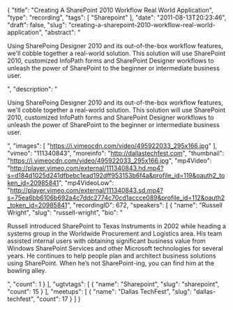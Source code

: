 {
  "title": "Creating A SharePoint 2010 Workflow Real World Application",
  "type": "recording",
  "tags": [
    "Sharepoint"
  ],
  "date": "2011-08-13T20:23:46",
  "draft": false,
  "slug": "creating-a-sharepoint-2010-workflow-real-world-application",
  "abstract": "<p>Using SharePoing Designer 2010 and its out-of-the-box workflow features, we'll cobble together a real-world solution. This solution will use SharePoint 2010, customized InfoPath forms and SharePoint Designer workflows to unleash the power of SharePoint to the beginner or intermediate business user.</p>",
  "description": "<p>Using SharePoing Designer 2010 and its out-of-the-box workflow features, we'll cobble together a real-world solution. This solution will use SharePoint 2010, customized InfoPath forms and SharePoint Designer workflows to unleash the power of SharePoint to the beginner or intermediate business user.</p>",
  "images": [
    "https://i.vimeocdn.com/video/495922033_295x166.jpg"
  ],
  "vimeo": "111340843",
  "moreinfo": "http://dallastechfest.com",
  "thumbnail": "https://i.vimeocdn.com/video/495922033_295x166.jpg",
  "mp4Video": "http://player.vimeo.com/external/111340843.hd.mp4?s=d184d1025d241dfbebc1ead192dff953153b6f4a&profile_id=119&oauth2_token_id=20985841",
  "mp4VideoLow": "http://player.vimeo.com/external/111340843.sd.mp4?s=75ea6bb6106b692a4c7ddc2774c70cd1accce089&profile_id=112&oauth2_token_id=20985841",
  "recordingID": 672,
  "speakers": [
    {
      "name": "Russell Wright",
      "slug": "russell-wright",
      "bio": "<p>Russell introduced SharePoint to Texas Instruments in 2002 while heading a systems group in the Worldwide Procurement and Logistics area. His team assisted internal users with obtaining significant business value from Windows SharePoint Services and other Microsoft technologies for several years. He continues to help people plan and architect business solutions using SharePoint. When he&rsquo;s not SharePoint-ing, you can find him at the bowling alley.</p>",
      "count": 1
    }
  ],
  "ugtvtags": [
    {
      "name": "Sharepoint",
      "slug": "sharepoint",
      "count": 15
    }
  ],
  "meetups": [
    {
      "name": "Dallas TechFest",
      "slug": "dallas-techfest",
      "count": 17
    }
  ]
}